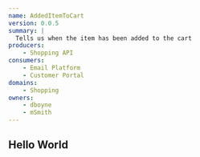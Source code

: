 ```yaml
---
name: AddedItemToCart
version: 0.0.5
summary: |
  Tells us when the item has been added to the cart
producers:
    - Shopping API
consumers:
    - Email Platform
    - Customer Portal
domains:
    - Shopping
owners:
    - dboyne
    - mSmith
---
```


## Hello World

<Mermaid />

<Schema />

